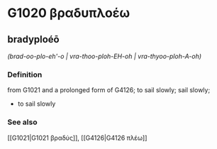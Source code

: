 # G1020 βραδυπλοέω

## bradyploéō

_(brad-oo-plo-eh'-o | vra-thoo-ploh-EH-oh | vra-thyoo-ploh-A-oh)_

### Definition

from G1021 and a prolonged form of G4126; to sail slowly; sail slowly; 

- to sail slowly

### See also

[[G1021|G1021 βραδύς]], [[G4126|G4126 πλέω]]
